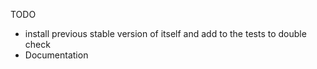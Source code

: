 TODO
 - install previous stable version of itself and add to the tests to double check
 - Documentation
